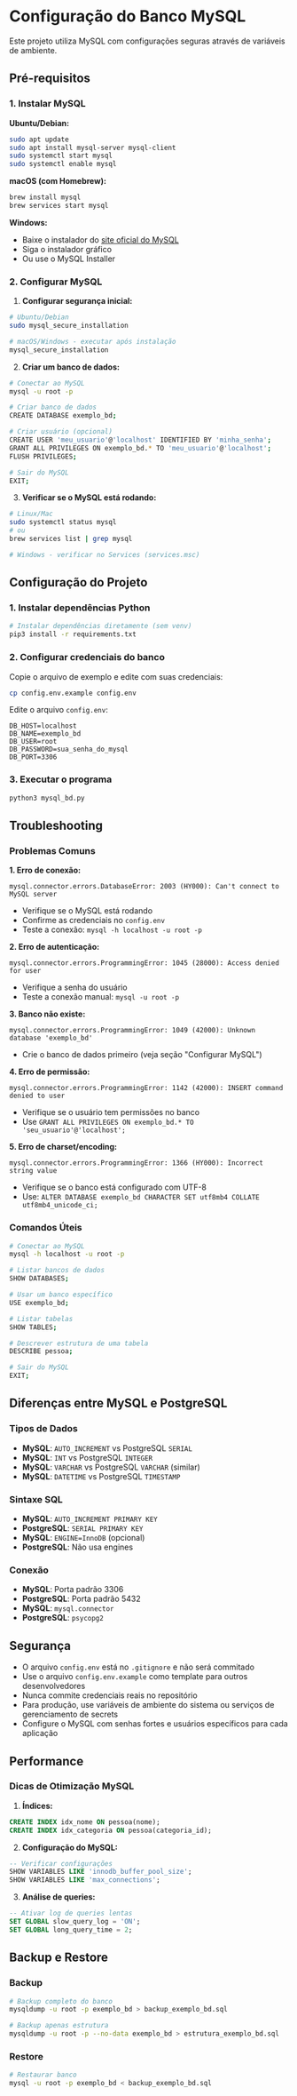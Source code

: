 # Configuração do Banco MySQL

Este projeto utiliza MySQL com configurações seguras através de variáveis de ambiente.

## Pré-requisitos

### 1. Instalar MySQL

**Ubuntu/Debian:**
```bash
sudo apt update
sudo apt install mysql-server mysql-client
sudo systemctl start mysql
sudo systemctl enable mysql
```

**macOS (com Homebrew):**
```bash
brew install mysql
brew services start mysql
```

**Windows:**
- Baixe o instalador do [site oficial do MySQL](https://dev.mysql.com/downloads/mysql/)
- Siga o instalador gráfico
- Ou use o MySQL Installer

### 2. Configurar MySQL

1. **Configurar segurança inicial:**
```bash
# Ubuntu/Debian
sudo mysql_secure_installation

# macOS/Windows - executar após instalação
mysql_secure_installation
```

2. **Criar um banco de dados:**
```bash
# Conectar ao MySQL
mysql -u root -p

# Criar banco de dados
CREATE DATABASE exemplo_bd;

# Criar usuário (opcional)
CREATE USER 'meu_usuario'@'localhost' IDENTIFIED BY 'minha_senha';
GRANT ALL PRIVILEGES ON exemplo_bd.* TO 'meu_usuario'@'localhost';
FLUSH PRIVILEGES;

# Sair do MySQL
EXIT;
```

3. **Verificar se o MySQL está rodando:**
```bash
# Linux/Mac
sudo systemctl status mysql
# ou
brew services list | grep mysql

# Windows - verificar no Services (services.msc)
```

## Configuração do Projeto

### 1. Instalar dependências Python

```bash
# Instalar dependências diretamente (sem venv)
pip3 install -r requirements.txt
```

### 2. Configurar credenciais do banco

Copie o arquivo de exemplo e edite com suas credenciais:
```bash
cp config.env.example config.env
```

Edite o arquivo `config.env`:
```env
DB_HOST=localhost
DB_NAME=exemplo_bd
DB_USER=root
DB_PASSWORD=sua_senha_do_mysql
DB_PORT=3306
```

### 3. Executar o programa

```bash
python3 mysql_bd.py
```

## Troubleshooting

### Problemas Comuns

**1. Erro de conexão:**
```
mysql.connector.errors.DatabaseError: 2003 (HY000): Can't connect to MySQL server
```
- Verifique se o MySQL está rodando
- Confirme as credenciais no `config.env`
- Teste a conexão: `mysql -h localhost -u root -p`

**2. Erro de autenticação:**
```
mysql.connector.errors.ProgrammingError: 1045 (28000): Access denied for user
```
- Verifique a senha do usuário
- Teste a conexão manual: `mysql -u root -p`

**3. Banco não existe:**
```
mysql.connector.errors.ProgrammingError: 1049 (42000): Unknown database 'exemplo_bd'
```
- Crie o banco de dados primeiro (veja seção "Configurar MySQL")

**4. Erro de permissão:**
```
mysql.connector.errors.ProgrammingError: 1142 (42000): INSERT command denied to user
```
- Verifique se o usuário tem permissões no banco
- Use `GRANT ALL PRIVILEGES ON exemplo_bd.* TO 'seu_usuario'@'localhost';`

**5. Erro de charset/encoding:**
```
mysql.connector.errors.ProgrammingError: 1366 (HY000): Incorrect string value
```
- Verifique se o banco está configurado com UTF-8
- Use: `ALTER DATABASE exemplo_bd CHARACTER SET utf8mb4 COLLATE utf8mb4_unicode_ci;`

### Comandos Úteis

```bash
# Conectar ao MySQL
mysql -h localhost -u root -p

# Listar bancos de dados
SHOW DATABASES;

# Usar um banco específico
USE exemplo_bd;

# Listar tabelas
SHOW TABLES;

# Descrever estrutura de uma tabela
DESCRIBE pessoa;

# Sair do MySQL
EXIT;
```

## Diferenças entre MySQL e PostgreSQL

### Tipos de Dados
- **MySQL**: `AUTO_INCREMENT` vs PostgreSQL `SERIAL`
- **MySQL**: `INT` vs PostgreSQL `INTEGER`
- **MySQL**: `VARCHAR` vs PostgreSQL `VARCHAR` (similar)
- **MySQL**: `DATETIME` vs PostgreSQL `TIMESTAMP`

### Sintaxe SQL
- **MySQL**: `AUTO_INCREMENT PRIMARY KEY`
- **PostgreSQL**: `SERIAL PRIMARY KEY`
- **MySQL**: `ENGINE=InnoDB` (opcional)
- **PostgreSQL**: Não usa engines

### Conexão
- **MySQL**: Porta padrão 3306
- **PostgreSQL**: Porta padrão 5432
- **MySQL**: `mysql.connector`
- **PostgreSQL**: `psycopg2`

## Segurança

- O arquivo `config.env` está no `.gitignore` e não será commitado
- Use o arquivo `config.env.example` como template para outros desenvolvedores
- Nunca commite credenciais reais no repositório
- Para produção, use variáveis de ambiente do sistema ou serviços de gerenciamento de secrets
- Configure o MySQL com senhas fortes e usuários específicos para cada aplicação

## Performance

### Dicas de Otimização MySQL

1. **Índices:**
```sql
CREATE INDEX idx_nome ON pessoa(nome);
CREATE INDEX idx_categoria ON pessoa(categoria_id);
```

2. **Configuração do MySQL:**
```sql
-- Verificar configurações
SHOW VARIABLES LIKE 'innodb_buffer_pool_size';
SHOW VARIABLES LIKE 'max_connections';
```

3. **Análise de queries:**
```sql
-- Ativar log de queries lentas
SET GLOBAL slow_query_log = 'ON';
SET GLOBAL long_query_time = 2;
```

## Backup e Restore

### Backup
```bash
# Backup completo do banco
mysqldump -u root -p exemplo_bd > backup_exemplo_bd.sql

# Backup apenas estrutura
mysqldump -u root -p --no-data exemplo_bd > estrutura_exemplo_bd.sql
```

### Restore
```bash
# Restaurar banco
mysql -u root -p exemplo_bd < backup_exemplo_bd.sql
```
